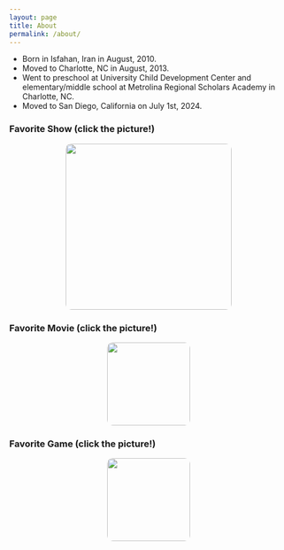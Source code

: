 ```yaml
---
layout: page
title: About
permalink: /about/
---
```


- Born in Isfahan, Iran in August, 2010.
- Moved to Charlotte, NC in August, 2013.
- Went to preschool at University Child Development Center and elementary/middle school at Metrolina Regional Scholars Academy in Charlotte, NC.
- Moved to San Diego, California on July 1st, 2024.

<h3>Favorite Show (click the picture!)</h3>    
<!-- Link to the favorite show -->
<a href="https://www.disneyplus.com/browse/entity-95ffc9f8-bb94-486c-b2bb-8a817f326b51?distributionPartner=google" style="text-decoration: none;">
  <img src="https://i.imgur.com/Ah97P2E.jpeg" style="width: 300px; height: auto; border-radius: 10px; display: block; margin: 0 auto;">
</a>



<h3>Favorite Movie (click the picture!)</h3>
<!-- Link to the favorite movie -->
<a href="https://www.disneyplus.com/browse/entity-46af23cb-79bc-4e57-90c0-1fc9661f8afe" style="text-decoration: none;">
  <img src="https://i.imgur.com/TmVKEXX.jpeg" style="width: 150px; height: auto; border-radius: 10px; display: block; margin: 0 auto;">
</a>

<h3>Favorite Game (click the picture!)</h3>
<!-- Link to the favorite movie -->
<a href="https://www.youtube.com/watch?v=gvECQlxrhbw" style="text-decoration: none;">
  <img src="https://imgur.com/dPugbdK" style="width: 150px; height: auto; border-radius: 10px; display: block; margin: 0 auto;">
</a>
